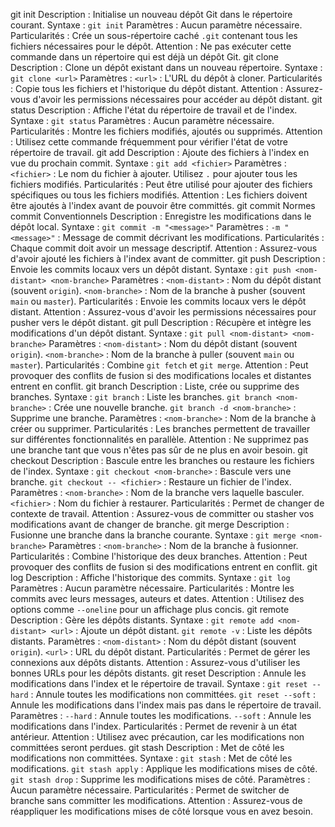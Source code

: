 git init
Description : Initialise un nouveau dépôt Git dans le répertoire courant.
Syntaxe : `git init`
Paramètres : Aucun paramètre nécessaire.
Particularités : Crée un sous-répertoire caché `.git` contenant tous les fichiers nécessaires pour le dépôt.
Attention : Ne pas exécuter cette commande dans un répertoire qui est déjà un dépôt Git.
git clone
Description : Clone un dépôt existant dans un nouveau répertoire.
Syntaxe : `git clone <url>`
Paramètres :
`<url>` : L'URL du dépôt à cloner.
Particularités : Copie tous les fichiers et l'historique du dépôt distant.
Attention : Assurez-vous d'avoir les permissions nécessaires pour accéder au dépôt distant.
git status
Description : Affiche l'état du répertoire de travail et de l'index.
Syntaxe : `git status`
Paramètres : Aucun paramètre nécessaire.
Particularités : Montre les fichiers modifiés, ajoutés ou supprimés.
Attention : Utilisez cette commande fréquemment pour vérifier l'état de votre répertoire de travail.
git add
Description : Ajoute des fichiers à l'index en vue du prochain commit.
Syntaxe : `git add <fichier>`
Paramètres :
`<fichier>` : Le nom du fichier à ajouter. Utilisez `.` pour ajouter tous les fichiers modifiés.
Particularités : Peut être utilisé pour ajouter des fichiers spécifiques ou tous les fichiers modifiés.
Attention : Les fichiers doivent être ajoutés à l'index avant de pouvoir être committés.
git commit
Normes commit Conventionnels
Description : Enregistre les modifications dans le dépôt local.
Syntaxe : `git commit -m "<message>"`
Paramètres :
`-m "<message>"` : Message de commit décrivant les modifications.
Particularités : Chaque commit doit avoir un message descriptif.
Attention : Assurez-vous d'avoir ajouté les fichiers à l'index avant de committer.
git push
Description : Envoie les commits locaux vers un dépôt distant.
Syntaxe : `git push <nom-distant> <nom-branche>`
Paramètres :
`<nom-distant>` : Nom du dépôt distant (souvent `origin`).
`<nom-branche>` : Nom de la branche à pusher (souvent `main` ou `master`).
Particularités : Envoie les commits locaux vers le dépôt distant.
Attention : Assurez-vous d'avoir les permissions nécessaires pour pusher vers le dépôt distant.
git pull
Description : Récupère et intègre les modifications d'un dépôt distant.
Syntaxe : `git pull <nom-distant> <nom-branche>`
Paramètres :
`<nom-distant>` : Nom du dépôt distant (souvent `origin`).
`<nom-branche>` : Nom de la branche à puller (souvent `main` ou `master`).
Particularités : Combine `git fetch` et `git merge`.
Attention : Peut provoquer des conflits de fusion si des modifications locales et distantes entrent en conflit.
git branch
Description : Liste, crée ou supprime des branches.
Syntaxe :
`git branch` : Liste les branches.
`git branch <nom-branche>` : Crée une nouvelle branche.
`git branch -d <nom-branche>` : Supprime une branche.
Paramètres :
`<nom-branche>` : Nom de la branche à créer ou supprimer.
Particularités : Les branches permettent de travailler sur différentes fonctionnalités en parallèle.
Attention : Ne supprimez pas une branche tant que vous n'êtes pas sûr de ne plus en avoir besoin.
git checkout
Description : Bascule entre les branches ou restaure les fichiers de l'index.
Syntaxe :
`git checkout <nom-branche>` : Bascule vers une branche.
`git checkout -- <fichier>` : Restaure un fichier de l'index.
Paramètres :
`<nom-branche>` : Nom de la branche vers laquelle basculer.
`<fichier>` : Nom du fichier à restaurer.
Particularités : Permet de changer de contexte de travail.
Attention : Assurez-vous de committer ou stasher vos modifications avant de changer de branche.
git merge
Description : Fusionne une branche dans la branche courante.
Syntaxe : `git merge <nom-branche>`
Paramètres :
`<nom-branche>` : Nom de la branche à fusionner.
Particularités : Combine l'historique des deux branches.
Attention : Peut provoquer des conflits de fusion si des modifications entrent en conflit.
git log
Description : Affiche l'historique des commits.
Syntaxe : `git log`
Paramètres : Aucun paramètre nécessaire.
Particularités : Montre les commits avec leurs messages, auteurs et dates.
Attention : Utilisez des options comme `--oneline` pour un affichage plus concis.
git remote
Description : Gère les dépôts distants.
Syntaxe :
`git remote add <nom-distant> <url>` : Ajoute un dépôt distant.
`git remote -v` : Liste les dépôts distants.
Paramètres :
`<nom-distant>` : Nom du dépôt distant (souvent `origin`).
`<url>` : URL du dépôt distant.
Particularités : Permet de gérer les connexions aux dépôts distants.
Attention : Assurez-vous d'utiliser les bonnes URLs pour les dépôts distants.
git reset
Description : Annule les modifications dans l'index et le répertoire de travail.
Syntaxe :
`git reset --hard` : Annule toutes les modifications non committées.
`git reset --soft` : Annule les modifications dans l'index mais pas dans le répertoire de travail.
Paramètres :
`--hard` : Annule toutes les modifications.
`--soft` : Annule les modifications dans l'index.
Particularités : Permet de revenir à un état antérieur.
Attention : Utilisez avec précaution, car les modifications non committées seront perdues.
git stash
Description : Met de côté les modifications non committées.
Syntaxe :
`git stash` : Met de côté les modifications.
`git stash apply` : Applique les modifications mises de côté.
`git stash drop` : Supprime les modifications mises de côté.
Paramètres : Aucun paramètre nécessaire.
Particularités : Permet de switcher de branche sans committer les modifications.
Attention : Assurez-vous de réappliquer les modifications mises de côté lorsque vous en avez besoin.
